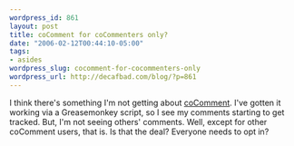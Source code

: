 ```yaml
--- 
wordpress_id: 861
layout: post
title: coComment for coCommenters only?
date: "2006-02-12T00:44:10-05:00"
tags: 
- asides
wordpress_slug: cocomment-for-cocommenters-only
wordpress_url: http://decafbad.com/blog/?p=861
---
```

I think there's something I'm not getting about <a href="http://cocomment.com">coComment</a>.  I've gotten it working via a Greasemonkey script, so I see my comments starting to get tracked.  But, I'm not seeing others' comments.  Well, except for other coComment users, that is.  Is that the deal?  Everyone needs to opt in?
